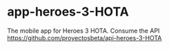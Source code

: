 # app-heroes-3-HOTA
The mobile app for Heroes 3 HOTA.
Consume the API https://github.com/proyectosbeta/api-heroes-3-HOTA
